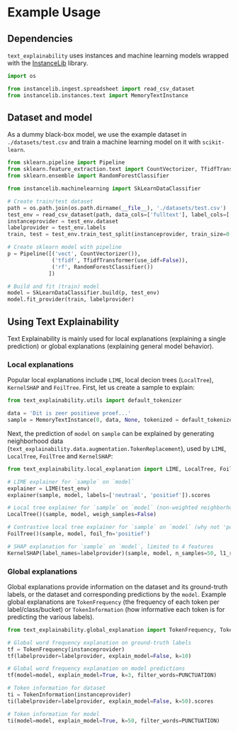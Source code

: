 # Example Usage

## Dependencies
`text_explainability` uses instances and machine learning models wrapped with the [InstanceLib](https://pypi.org/project/instancelib/) library.
```python
import os

from instancelib.ingest.spreadsheet import read_csv_dataset
from instancelib.instances.text import MemoryTextInstance
```

## Dataset and model
As a dummy black-box model, we use the example dataset in `./datasets/test.csv` and train a machine learning model on it with `scikit-learn`.

```python
from sklearn.pipeline import Pipeline
from sklearn.feature_extraction.text import CountVectorizer, TfidfTransformer
from sklearn.ensemble import RandomForestClassifier

from instancelib.machinelearning import SkLearnDataClassifier

# Create train/test dataset
path = os.path.join(os.path.dirname(__file__), './datasets/test.csv')
test_env = read_csv_dataset(path, data_cols=['fulltext'], label_cols=['label'])
instanceprovider = test_env.dataset
labelprovider = test_env.labels
train, test = test_env.train_test_split(instanceprovider, train_size=0.70)

# Create sklearn model with pipeline
p = Pipeline([('vect', CountVectorizer()),
              ('tfidf', TfidfTransformer(use_idf=False)),
              ('rf', RandomForestClassifier())
             ])

# Build and fit (train) model
model = SkLearnDataClassifier.build(p, test_env)
model.fit_provider(train, labelprovider)
```

## Using Text Explainability
Text Explainability is mainly used for local explanations (explaining a single prediction) or global explanations (explaining general model behavior).

### Local explanations
Popular local explanations include `LIME`, local decion trees (`LocalTree`), `KernelSHAP` and `FoilTree`. First, let us create a sample to explain:

```python
from text_explainability.utils import default_tokenizer

data = 'Dit is zeer positieve proef...'
sample = MemoryTextInstance(0, data, None, tokenized = default_tokenizer(data))
```

Next, the prediction of `model` on `sample` can be explained by generating neighborhood data (`text_explainability.data.augmentation.TokenReplacement`), used by `LIME`, `LocalTree`, `FoilTree` and `KernelSHAP`:

```python
from text_explainability.local_explanation import LIME, LocalTree, FoilTree, KernelSHAP

# LIME explainer for `sample` on `model`
explainer = LIME(test_env)
explainer(sample, model, labels=['neutraal', 'positief']).scores

# Local tree explainer for `sample` on `model` (non-weighted neighborhood data)
LocalTree()(sample, model, weigh_samples=False)

# Contrastive local tree explainer for `sample` on `model` (why not 'positief'?)
FoilTree()(sample, model, foil_fn='positief')

# SHAP explanation for `sample` on `model`, limited to 4 features
KernelSHAP(label_names=labelprovider)(sample, model, n_samples=50, l1_reg=4)
```

### Global explanations
Global explanations provide information on the dataset and its ground-truth labels, or the dataset and corresponding predictions by the `model`. Example global explanations are `TokenFrequency` (the frequency of each token per label/class/bucket) or `TokenInformation` (how informative each token is for predicting the various labels).

```python
from text_explainability.global_explanation import TokenFrequency, TokenInformation

# Global word frequency explanation on ground-truth labels
tf = TokenFrequency(instanceprovider)
tf(labelprovider=labelprovider, explain_model=False, k=10)

# Global word frequency explanation on model predictions
tf(model=model, explain_model=True, k=3, filter_words=PUNCTUATION)

# Token information for dataset
ti = TokenInformation(instanceprovider)
ti(labelprovider=labelprovider, explain_model=False, k=50).scores

# Token information for model
ti(model=model, explain_model=True, k=50, filter_words=PUNCTUATION)
```

